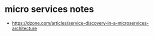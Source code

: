 # micro services notes
- https://dzone.com/articles/service-discovery-in-a-microservices-architecture
